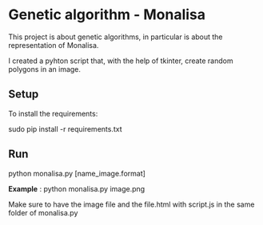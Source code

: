 # Genetic algorithm - Monalisa

This project is about genetic algorithms, in particular is about the representation of Monalisa.

I created a pyhton script that, with the help of tkinter, create random polygons in an image.


## Setup

To install the requirements:

sudo pip install -r requirements.txt

## Run

python monalisa.py [name_image.format]

**Example** : python monalisa.py image.png


Make sure to have the image file and the file.html with script.js in the same folder of monalisa.py
